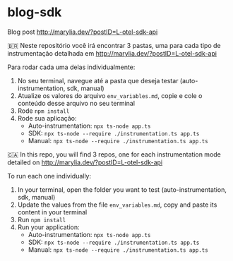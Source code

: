 # blog-sdk
Blog post http://marylia.dev/?postID=L-otel-sdk-api


🇧🇷 
Neste repositório você irá encontrar 3 pastas, uma para cada tipo de instrumentação detalhada em http://marylia.dev/?postID=L-otel-sdk-api

Para rodar cada uma delas individualmente:
1. No seu terminal, navegue até a pasta que deseja testar (auto-instrumentation, sdk, manual)
2. Atualize os valores do arquivo `env_variables.md`, copie e cole o conteúdo desse arquivo no seu terminal
3. Rode `npm install`
4. Rode sua aplicação:
    - Auto-instrumentation: `npx ts-node app.ts`
    - SDK: `npx ts-node --require ./instrumentation.ts app.ts`
    - Manual: `npx ts-node --require ./instrumentation.ts app.ts`


🇨🇦
In this repo, you will find 3 repos, one for each instrumentation mode detailed on http://marylia.dev/?postID=L-otel-sdk-api

To run each one individually:
1. In your terminal, open the folder you want to test (auto-instrumentation, sdk, manual)
2. Update the values from the file `env_variables.md`, copy and paste its content in your terminal
3. Run `npm install`
4. Run your application:
    - Auto-instrumentation: `npx ts-node app.ts`
    - SDK: `npx ts-node --require ./instrumentation.ts app.ts`
    - Manual: `npx ts-node --require ./instrumentation.ts app.ts`